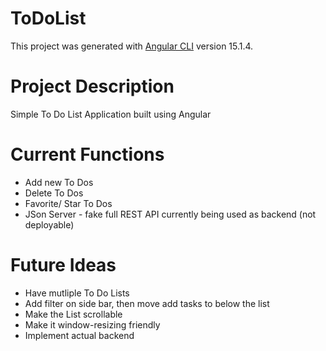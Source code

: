 # ToDoList

This project was generated with [Angular CLI](https://github.com/angular/angular-cli) version 15.1.4.

# Project Description

Simple To Do List Application built using Angular

# Current Functions

- Add new To Dos
- Delete To Dos
- Favorite/ Star To Dos
- JSon Server - fake full REST API currently being used as backend (not deployable)

# Future Ideas

- Have mutliple To Do Lists
- Add filter on side bar, then move add tasks to below the list
- Make the List scrollable
- Make it window-resizing friendly
- Implement actual backend
